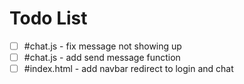 
# Todo List

- [ ] #chat.js - fix message not showing up
- [ ] #chat.js - add send message function
- [ ] #index.html - add navbar redirect to login and chat